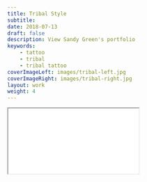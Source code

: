 ```yaml
---
title: Tribal Style
subtitle:
date: 2018-07-13
draft: false
description: View Sandy Green's portfolio
keywords:
    - tattoo
    - tribal
    - tribal tattoo
coverImageLeft: images/tribal-left.jpg
coverImageRight: images/tribal-right.jpg
layout: work
weight: 4
---
```


<!-- LightWidget WIDGET --><script src="https://cdn.lightwidget.com/widgets/lightwidget.js"></script><iframe src="//lightwidget.com/widgets/a64990830ea25cf3921870f0e80a93f1.html" scrolling="no" allowtransparency="true" class="lightwidget-widget" id="gal"></iframe>

